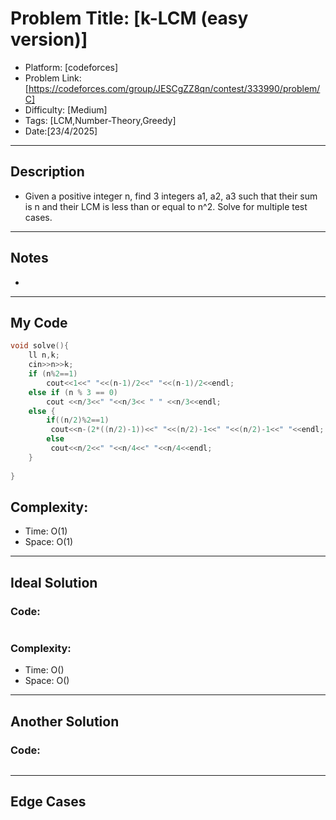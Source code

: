 # Problem Title: [k-LCM (easy version)]
- Platform: [codeforces]
- Problem Link: [https://codeforces.com/group/JESCgZZ8qn/contest/333990/problem/C]
- Difficulty: [Medium]
- Tags: [LCM,Number-Theory,Greedy]
- Date:[23/4/2025]

-----------

## Description
- Given a positive integer n, find 3 integers a1, a2, a3 such that their sum is n and their LCM is less than or equal to n^2. Solve for multiple test cases.

-----------

## Notes
- 

-----------

## My Code 
```cpp
void solve(){
    ll n,k;
    cin>>n>>k;
    if (n%2==1) 
        cout<<1<<" "<<(n-1)/2<<" "<<(n-1)/2<<endl;
    else if (n % 3 == 0) 
        cout <<n/3<<" "<<n/3<< " " <<n/3<<endl;
    else {
        if((n/2)%2==1)
         cout<<n-(2*((n/2)-1))<<" "<<(n/2)-1<<" "<<(n/2)-1<<" "<<endl;
        else 
         cout<<n/2<<" "<<n/4<<" "<<n/4<<endl;
    }
    
}
```
## Complexity:
- Time: O(1)
- Space: O(1)

-----------

## Ideal Solution
### Code:
```cpp

```

### Complexity:
- Time: O()
- Space: O()

-----------

## Another Solution
### Code:
```cpp

```
-----------

## Edge Cases